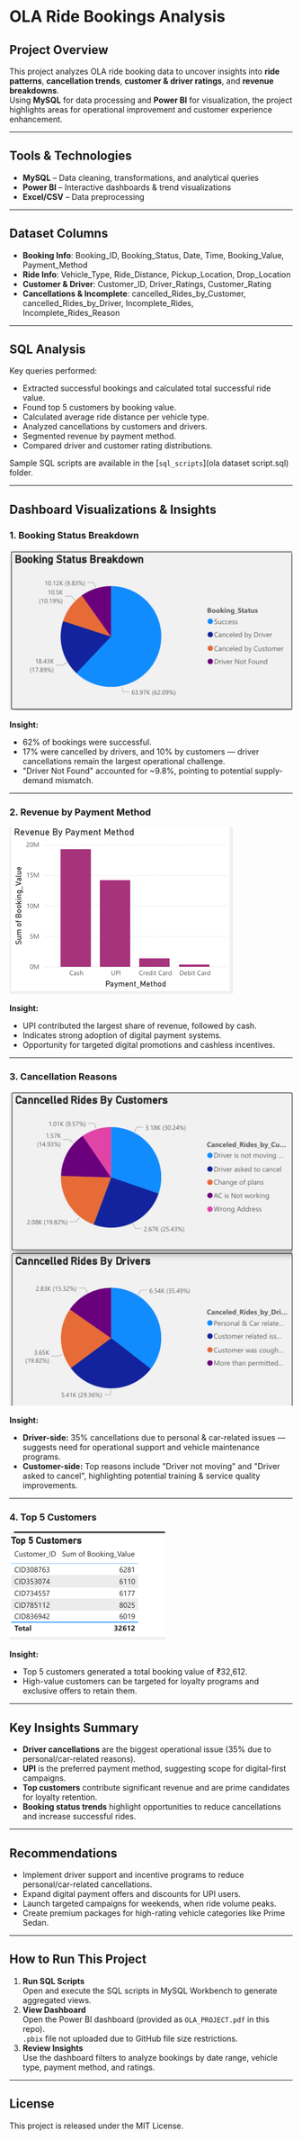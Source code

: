 

#  OLA Ride Bookings Analysis

## Project Overview
This project analyzes OLA ride booking data to uncover insights into **ride patterns**, **cancellation trends**, **customer & driver ratings**, and **revenue breakdowns**.  
Using **MySQL** for data processing and **Power BI** for visualization, the project highlights areas for operational improvement and customer experience enhancement.

---

##  Tools & Technologies
- **MySQL** – Data cleaning, transformations, and analytical queries  
- **Power BI** – Interactive dashboards & trend visualizations  
- **Excel/CSV** – Data preprocessing  

---

## Dataset Columns
- **Booking Info**: Booking_ID, Booking_Status, Date, Time, Booking_Value, Payment_Method  
- **Ride Info**: Vehicle_Type, Ride_Distance, Pickup_Location, Drop_Location  
- **Customer & Driver**: Customer_ID, Driver_Ratings, Customer_Rating  
- **Cancellations & Incomplete**: cancelled_Rides_by_Customer, cancelled_Rides_by_Driver, Incomplete_Rides, Incomplete_Rides_Reason  

---

## SQL Analysis
Key queries performed:
- Extracted successful bookings and calculated total successful ride value.
- Found top 5 customers by booking value.
- Calculated average ride distance per vehicle type.
- Analyzed cancellations by customers and drivers.
- Segmented revenue by payment method.
- Compared driver and customer rating distributions.

Sample SQL scripts are available in the [`sql_scripts`](ola dataset script.sql) folder.

---

##  Dashboard Visualizations & Insights

### **1. Booking Status Breakdown**
![Booking Status Breakdown](./ola-project-reports/images/booking_status_breakdown.png)  

**Insight:**  
- 62% of bookings were successful.
- 17% were cancelled by drivers, and 10% by customers — driver cancellations remain the largest operational challenge.
- "Driver Not Found" accounted for ~9.8%, pointing to potential supply-demand mismatch.

---

### **2. Revenue by Payment Method**
![Revenue by Payment Method](./ola-project-reports/images/revenue_by_payment_method.png)  

**Insight:**  
- UPI contributed the largest share of revenue, followed by cash.
- Indicates strong adoption of digital payment systems.
- Opportunity for targeted digital promotions and cashless incentives.

---

### **3. Cancellation Reasons**
![Cancellation Reasons](./ola-project-reports/images/cancellation_reasons.png)  

**Insight:**  
- **Driver-side:** 35% cancellations due to personal & car-related issues — suggests need for operational support and vehicle maintenance programs.
- **Customer-side:** Top reasons include "Driver not moving" and "Driver asked to cancel", highlighting potential training & service quality improvements.

---

### **4. Top 5 Customers**
![Top 5 Customers](./ola-project-reports/images/top_5_customers.png)  

**Insight:**  
- Top 5 customers generated a total booking value of ₹32,612.
- High-value customers can be targeted for loyalty programs and exclusive offers to retain them.

---

## Key Insights Summary
- **Driver cancellations** are the biggest operational issue (35% due to personal/car-related reasons).
- **UPI** is the preferred payment method, suggesting scope for digital-first campaigns.
- **Top customers** contribute significant revenue and are prime candidates for loyalty retention.
- **Booking status trends** highlight opportunities to reduce cancellations and increase successful rides.

---

## Recommendations
- Implement driver support and incentive programs to reduce personal/car-related cancellations.
- Expand digital payment offers and discounts for UPI users.
- Launch targeted campaigns for weekends, when ride volume peaks.
- Create premium packages for high-rating vehicle categories like Prime Sedan.

---

##  How to Run This Project
1. **Run SQL Scripts**  
   Open and execute the SQL scripts in MySQL Workbench to generate aggregated views.
2. **View Dashboard**  
   Open the Power BI dashboard (provided as `OLA_PROJECT.pdf` in this repo).  
   `.pbix` file not uploaded due to GitHub file size restrictions.
3. **Review Insights**  
   Use the dashboard filters to analyze bookings by date range, vehicle type, payment method, and ratings.

---

##  License
This project is released under the MIT License.
